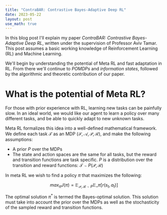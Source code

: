 ```yaml
---
title: "ContraBAR: Contrastive Bayes-Adaptive Deep RL"
date: 2023-05-22
layout: post
use_math: true
---
```

In this blog post I'll explain my paper _ContraBAR: Contrastive Bayes-Adaptive Deep RL_, written under the supervision of Professor Aviv Tamar.
This post assumes a basic working knowledge of Reinforcement Learning (RL) and Machine Learning.

We'll begin by understanding the potential of Meta RL and fast adaptation in RL. From there we'll continue to _POMDPs_ and _information states_, followed by the algorithmic and theoretic contribution of our paper.

# What is the potential of Meta RL?

For those with prior experience with RL, learning new tasks can be painfully slow. In an ideal world, we would like our agent to learn a policy over many different tasks, and be able to quickly adapt to new unknown tasks. 

Meta RL formalizes this idea into a well-defined mathematical framework. We define each task $\mathcal{T}$ as an MDP $(\mathcal{S}, \mathcal{A}, \mathcal{P}, \mathcal{R})$, and make the following assumptions:

- A prior $P$ over the MDPs 
- The state and action spaces are the same for all tasks, but the reward and transition functions are task specific. $P$ is a distribution over the transition and reward functions: $\mathcal{T} \sim P(\mathcal{P},\mathcal{R})$

In meta RL we wish to find a policy $\pi$ that maximizes the following:

$$ max_{\pi} J(\pi)= \mathbb{E}_{\mathcal{P},\mathcal{R}\sim P} \mathbb{E}\_{\pi} [ r(s_t,a_t) ] $$


The optimal solution $\pi^{*}$ is termed the Bayes-optimal solution. This solution must take into account the prior over the MDPs as well as the stochasticity of the sampled reward and transition functions. 
